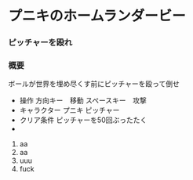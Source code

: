 # プニキのホームランダービー
### ピッチャーを殴れ

### 概要
ボールが世界を埋め尽くす前にピッチャーを殴って倒せ
- 操作
方向キー　移動
スペースキー　攻撃
- キャラクター
プニキ
ピッチャー
- クリア条件
ピッチャーを50回ぶったたく
- 
1. aa
1. aa
 1. uuu
  1. fuck
